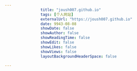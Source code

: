 ---
                title: "joush007.github.io"
                tags: [个人网站]
                externalUrl: "https://joush007.github.io"
                date: 9943-08-08
                showDate: false
                showAuthor: false
                showReadingTime: false
                showEdit: false
                showLikes: false
                showViews: false
                layoutBackgroundHeaderSpace: false
                ---

